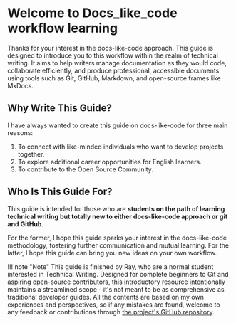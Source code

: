 # Welcome to Docs_like_code workflow learning

Thanks for your interest in the docs-like-code approach. This guide is designed to introduce you to this workflow within the realm of technical writing. It aims to help writers manage documentation as they would code, collaborate efficiently, and produce professional, accessible documents using tools such as Git, GitHub, Markdown, and open-source frames like MkDocs.

## Why Write This Guide?

I have always wanted to create this guide on docs-like-code for three main reasons:

1. To connect with like-minded individuals who want to develop projects together.
2. To explore additional career opportunities for English learners.
3. To contribute to the Open Source Community.

## Who Is This Guide For?

This guide is intended for those who are **students on the path of learning technical writing but totally new to either docs-like-code approach or git and GitHub**.

For the former, I hope this guide sparks your interest in the docs-like-code methodology, fostering further communication and mutual learning. For the latter, I hope this guide can bring you new ideas on your own workflow.

!!! note "Note"
    This guide is finished by Ray, who are a normal student interested in Technical Writing. Designed for complete beginners to Git and aspiring open-source contributors, this introductory resource intentionally maintains a streamlined scope - it's not meant to be as comprehensive as traditional developer guides.  All the contents are based on my own experiences and perspectives, so if any mistakes are found, welcome to any feedback or contributions through [the project's GitHub repository](https://github.com/TCCQUPT/tc_learning_path).
